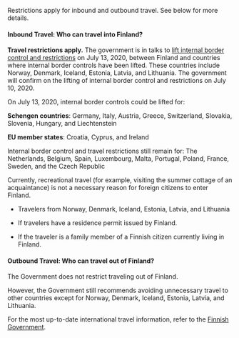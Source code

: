 Restrictions apply for inbound and outbound travel. See below for more details.

#### Inbound Travel: Who can travel into Finland?

**Travel restrictions apply.** The government is in talks to [lift internal border control and restrictions](https://valtioneuvosto.fi/en/-/10616/hallitus-linjasi-neuvottelussaan-rajakysymyksista-etatyosta-ja-yli-70-vuotiaita-koskevista-suosituksista) on July 13, 2020, between Finland and countries where internal border controls have been lifted. These countries include Norway, Denmark, Iceland, Estonia, Latvia, and Lithuania. The government will confirm on the lifting of internal border control and restrictions on July 10, 2020.

On July 13, 2020, internal border controls could be lifted for:

**Schengen countries**: Germany, Italy, Austria, Greece, Switzerland, Slovakia, Slovenia, Hungary, and Liechtenstein

**EU member states**: Croatia, Cyprus, and Ireland

Internal border control and travel restrictions still remain for:
The Netherlands, Belgium, Spain, Luxembourg, Malta, Portugal, Poland, France, Sweden, and the Czech Republic

Currently, recreational travel (for example, visiting the summer cottage of an acquaintance) is not a necessary reason for foreign citizens to enter Finland.

- Travelers from Norway, Denmark, Iceland, Estonia, Latvia, and Lithuania

- If travelers have a residence permit issued by Finland.

- If the traveler is a family member of a Finnish citizen currently living in Finland.

#### Outbound Travel: Who can travel out of Finland?

The Government does not restrict traveling out of Finland.

However, the Government still recommends avoiding unnecessary travel to other countries except for Norway, Denmark, Iceland, Estonia, Latvia, and Lithuania.

For the most up-to-date international travel information, refer to the [Finnish Government](https://valtioneuvosto.fi/en/information-on-coronavirus/current-restrictions).

